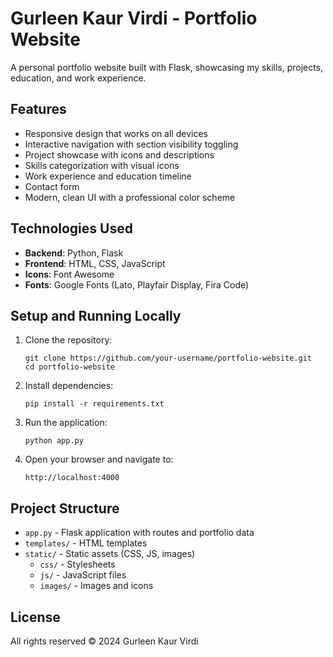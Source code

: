 # Gurleen Kaur Virdi - Portfolio Website

A personal portfolio website built with Flask, showcasing my skills, projects, education, and work experience.

## Features

- Responsive design that works on all devices
- Interactive navigation with section visibility toggling
- Project showcase with icons and descriptions
- Skills categorization with visual icons
- Work experience and education timeline
- Contact form
- Modern, clean UI with a professional color scheme

## Technologies Used

- **Backend**: Python, Flask
- **Frontend**: HTML, CSS, JavaScript
- **Icons**: Font Awesome
- **Fonts**: Google Fonts (Lato, Playfair Display, Fira Code)

## Setup and Running Locally

1. Clone the repository:
   ```
   git clone https://github.com/your-username/portfolio-website.git
   cd portfolio-website
   ```

2. Install dependencies:
   ```
   pip install -r requirements.txt
   ```

3. Run the application:
   ```
   python app.py
   ```

4. Open your browser and navigate to:
   ```
   http://localhost:4000
   ```

## Project Structure

- `app.py` - Flask application with routes and portfolio data
- `templates/` - HTML templates
- `static/` - Static assets (CSS, JS, images)
  - `css/` - Stylesheets
  - `js/` - JavaScript files
  - `images/` - Images and icons

## License

All rights reserved © 2024 Gurleen Kaur Virdi 